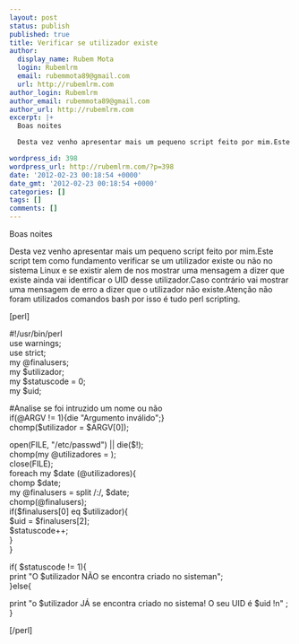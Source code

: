 ```yaml
---
layout: post
status: publish
published: true
title: Verificar se utilizador existe
author:
  display_name: Rubem Mota
  login: Rubemlrm
  email: rubemmota89@gmail.com
  url: http://rubemlrm.com
author_login: Rubemlrm
author_email: rubemmota89@gmail.com
author_url: http://rubemlrm.com
excerpt: |+
  Boas noites

  Desta vez venho apresentar mais um pequeno script feito por mim.Este script tem como fundamento verificar se um utilizador existe ou n&atilde;o no sistema Linux e se existir alem de nos mostrar uma mensagem a dizer que existe ainda vai&nbsp;identificar&nbsp;o UID desse utilizador.Caso contr&aacute;rio vai mostrar uma mensagem de erro a dizer que o utilizador n&atilde;o existe.Aten&ccedil;&atilde;o n&atilde;o foram utilizados comandos bash por isso &eacute; tudo perl scripting.

wordpress_id: 398
wordpress_url: http://rubemlrm.com/?p=398
date: '2012-02-23 00:18:54 +0000'
date_gmt: '2012-02-23 00:18:54 +0000'
categories: []
tags: []
comments: []
---
```

<p>Boas noites</p>
<p>Desta vez venho apresentar mais um pequeno script feito por mim.Este script tem como fundamento verificar se um utilizador existe ou não no sistema Linux e se existir alem de nos mostrar uma mensagem a dizer que existe ainda vai identificar o UID desse utilizador.Caso contrário vai mostrar uma mensagem de erro a dizer que o utilizador não existe.Atenção não foram utilizados comandos bash por isso é tudo perl scripting.</p>
<p><a id="more"></a><a id="more-398"></a></p>
<p>[perl]</p>
<p>#!/usr/bin/perl<br />
use warnings;<br />
use strict;<br />
my @finalusers;<br />
my $utilizador;<br />
my $statuscode = 0;<br />
my $uid;</p>
<p>#Analise se foi intruzido um nome ou não<br />
if(@ARGV != 1){die "Argumento inválido";}<br />
chomp($utilizador = $ARGV[0]);</p>
<p>open(FILE, "/etc/passwd") || die($!);<br />
chomp(my @utilizadores = <FILE>);<br />
close(FILE);<br />
foreach my $date (@utilizadores){<br />
chomp $date;<br />
my @finalusers = split /:/, $date;<br />
chomp(@finalusers);<br />
if($finalusers[0] eq $utilizador){<br />
$uid = $finalusers[2];<br />
$statuscode++;<br />
}<br />
}</p>
<p>if( $statuscode != 1){<br />
print "O $utilizador NÃO se encontra criado no sisteman";<br />
}else{</p>
<p>print "o $utilizador JÁ se encontra criado no sistema! O seu UID é $uid !n" ;<br />
}</p>
<p>[/perl]</p>
